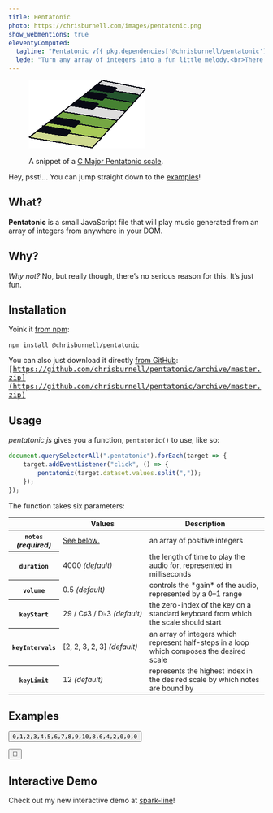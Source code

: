 ```yaml
---
title: Pentatonic
photo: https://chrisburnell.com/images/pentatonic.png
show_webmentions: true
eleventyComputed:
  tagline: "Pentatonic v{{ pkg.dependencies['@chrisburnell/pentatonic'] | replace('^', '') }}"
  lede: "Turn any array of integers into a fun little melody.<br>There are {{ github.pentatonic['stargazers_count'] }} star-gazers <a href='https://github.com/chrisburnell/pentatonic'>on GitHub</a> and it was downloaded {{ npm.pentatonic['downloads'] }} times in the last month <a href='https://www.npmjs.com/package/@chrisburnell/pentatonic'>on npm</a>."
---
```


<figure>
    <picture class="pixelated">
        <source srcset="/images/pentatonic.webp" type="image/webp" />
        <img class="pixelated" src="/images/pentatonic.png" alt="" role="presentation">
    </picture>
    <figcaption><p>A snippet of a <a href="https://en.wikipedia.org/wiki/Pentatonic_scale">C Major Pentatonic scale</a>.</p></figcaption>
</figure>

<div class="box">
    <p>Hey, psst!… You can jump straight down to the <a href="#examples">examples</a>!</p>
</div>

## What?

**Pentatonic** is a small JavaScript file that will play music generated from an array of integers from anywhere in your DOM.

## Why?

*Why not?* No, but really though, there’s no serious reason for this. It’s just fun.

## Installation

Yoink it [from npm](https://www.npmjs.com/package/@chrisburnell/pentatonic):

```
npm install @chrisburnell/pentatonic
```

You can also just download it directly [from GitHub](https://github.com/chrisburnell/pentatonic):<br><samp>[https://github.com/chrisburnell/pentatonic/archive/master.zip](https://github.com/chrisburnell/pentatonic/archive/master.zip)</samp>

## Usage

*pentatonic.js* gives you a function, `pentatonic()` to use, like so:

```javascript
document.querySelectorAll(".pentatonic").forEach(target => {
    target.addEventListener("click", () => {
        pentatonic(target.dataset.values.split(","));
    });
});
```

The function takes six parameters:

<table>
    <thead>
        <tr>
            <th></th>
            <th>Values</th>
            <th>Description</th>
        </tr>
    </thead>
    <tbody>
        <tr>
            <th><code>notes</code><br><em>(required)</em></th>
            <td><a href="#notes">See below.</a></td>
            <td>an array of positive integers</td>
        </tr>
        <tr>
            <th><code>duration</code></th>
            <td style="white-space:nowrap">
                4000 <em>(default)</em>
            </td>
            <td>the length of time to play the audio for, represented in milliseconds</td>
        </tr>
        <tr>
            <th><code>volume</code></th>
            <td style="white-space:nowrap">
                0.5 <em>(default)</em>
            </td>
            <td>controls the *gain* of the audio, represented by a 0–1 range</td>
        </tr>
        <tr>
            <th><code>keyStart</code></th>
            <td style="white-space:nowrap">
                29 / C♯3 / D♭3 <em>(default)</em>
            </td>
            <td>the zero-index of the key on a standard keyboard from which the scale should start</td>
        </tr>
        <tr>
            <th><code>keyIntervals</code></th>
            <td style="white-space:nowrap">
                [2, 2, 3, 2, 3] <em>(default)</em>
            </td>
          <td>an array of integers which represent half-steps in a loop which composes the desired scale</td>
        </tr>
        <tr>
            <th><code>keyLimit</code></th>
            <td style="white-space:nowrap">
                12 <em>(default)</em>
            </td>
          <td>represents the highest index in the desired scale by which notes are bound by</td>
        </tr>
    </tbody>
</table>

## Examples

<button id="button" class="button  pentatonic" data-values="0,1,2,3,4,5,6,7,8,9,10,8,6,4,2,0,0,0"><code>0,1,2,3,4,5,6,7,8,9,10,8,6,4,2,0,0,0</code></button>

<spark-line values="0,0,0,0,0,0,0,0,4,0,0,4,9,1,4,5,2,4,2,6,4,6,4,6,5,0" endpoint-color="#eb2d36" class="pentatonic"></spark-line>

<button id="treasure" class="button" onclick="pentatonic([0,2,4,6,0,2,4,6,1,3,5,7,1,3,5,7,2,4,6,8,2,4,6,8,3,5,7,9,3,5,7,9,4,6,8,10,4,6,8,10,10,10,3,3,4,4,5,5,6,6,6,6,6,6], 8000, 0.5, 36, [1], 20)">🔑</button>

## Interactive Demo

Check out my new interactive demo at [spark-line](/spark-line/)!
